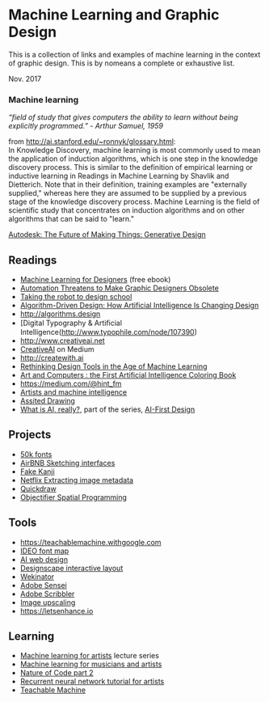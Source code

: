 # Machine Learning and Graphic Design
This is a collection of links and examples of machine learning in the context of graphic design. This is by nomeans a complete or exhaustive list.

Nov. 2017

### Machine learning
*“field of study that gives computers the ability to learn without being explicitly programmed.” - Arthur Samuel, 1959*

from http://ai.stanford.edu/~ronnyk/glossary.html:  
In Knowledge Discovery, machine learning is most commonly used to mean the application of induction algorithms, which is one step in the knowledge discovery process. This is similar to the definition of empirical learning or inductive learning in Readings in Machine Learning by Shavlik and Dietterich. Note that in their definition, training examples are "externally supplied," whereas here they are assumed to be supplied by a previous stage of the knowledge discovery process. Machine Learning is the field of scientific study that concentrates on induction algorithms and on other algorithms that can be said to "learn."

[Autodesk: The Future of Making Things: Generative Design](https://www.youtube.com/watch?v=E2SxqUvtpIk)

## Readings
- [Machine Learning for Designers](http://www.oreilly.com/design/free/machine-learning-for-designers.csp) (free ebook) 
- [Automation Threatens to Make Graphic Designers Obsolete](https://eyeondesign.aiga.org/automation-threatens-to-make-graphic-designers-obsolete/)
- [Taking the robot to design school](http://www.jon.gold/2016/05/robot-design-school/)
- [Algorithm-Driven Design: How Artificial Intelligence Is Changing Design](https://www.smashingmagazine.com/2017/01/algorithm-driven-design-how-artificial-intelligence-changing-design/)
- http://algorithms.design
- [Digital Typography & Artiﬁcial Intelligence(http://www.typophile.com/node/107390)
- http://www.creativeai.net
- [CreativeAI](https://medium.com/@creativeai/creativeai-9d4b2346faf3) on Medium
- http://createwith.ai
- [Rethinking Design Tools in the Age of Machine Learning](https://medium.com/artists-and-machine-intelligence/rethinking-des[ign-tools-in-the-age-of-machine-learning-369f3f07ab6c)
- [Art and Computers : the First Artificial Intelligence Coloring Book](https://www.amazon.com/Art-Computers-Artificial-Intelligence-Coloring/dp/B000LZG42C)
- https://medium.com/@hint_fm
- [Artists and machine intelligence](https://medium.com/artists-and-machine-intelligence)
- [Assited Drawing](https://medium.com/@samim/assisted-drawing-7b26c81daf2d)
- [What is AI, really?](https://medium.com/ai-first-design/what-is-ai-really-5a4a7ceb5008), part of the series, [AI-First Design](https://ai-first.design)

## Projects
- [50k fonts](https://erikbern.com/2016/01/21/analyzing-50k-fonts-using-deep-neural-networks.html)
- [AirBNB Sketching interfaces](https://airbnb.design/sketching-interfaces/)
- [Fake Kanji](http://blog.otoro.net/2015/12/28/recurrent-net-dreams-up-fake-chinese-characters-in-vector-format-with-tensorflow/)
- [Netflix Extracting image metadata](https://medium.com/netflix-techblog/extracting-image-metadata-at-scale-c89c60a2b9d2)
- [Quickdraw](https://quickdraw.withgoogle.com)
- [Objectifier Spatial Programming](https://experiments.withgoogle.com/ai/objectifier-spatial-programming)

## Tools
- https://teachablemachine.withgoogle.com
- [IDEO font map](http://fontmap.ideo.com)
- [AI web design](https://thegrid.io)
- [Designscape interactive layout](http://www.dgp.toronto.edu/~donovan/design/index.html)
- [Wekinator](http://www.wekinator.org)
- [Adobe Sensei](https://www.adobe.com/sensei.html#x)
- [Adobe Scribbler](https://research.adobe.com/project/scribbler-controlling-deep-image-synthesis-with-sketch-and-color/)
- [Image upscaling](http://waifu2x.udp.jp/index.ko.html)
- https://letsenhance.io

## Learning
- [Machine learning for artists](http://ml4a.github.io) lecture series 
- [Machine learning for musicians and artists](https://www.kadenze.com/courses/machine-learning-for-musicians-and-artists/info)
- [Nature of Code part 2](https://github.com/shiffman/NOC-S17-2-Intelligence-Learning)
- [Recurrent neural network tutorial for artists](http://blog.otoro.net/2017/01/01/recurrent-neural-network-artist/)
- [Teachable Machine](https://teachablemachine.withgoogle.com)



